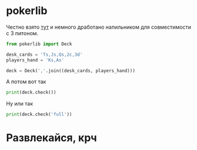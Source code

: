 # pokerlib
Честно взято [тут](https://github.com/mrska1992/pokerlib) и немного дработано напильником для совместимости с 3 питоном.

```python
from pokerlib import Deck

desk_cards = 'Ts,Js,Qs,2c,3d'
players_hand = 'Ks,As'

deck = Deck(','.join((desk_cards, players_hand)))
```
А потом вот так
```python
print(deck.check())
```
Ну или так
```python
print(deck.check('full'))
```

# Развлекайся, крч


